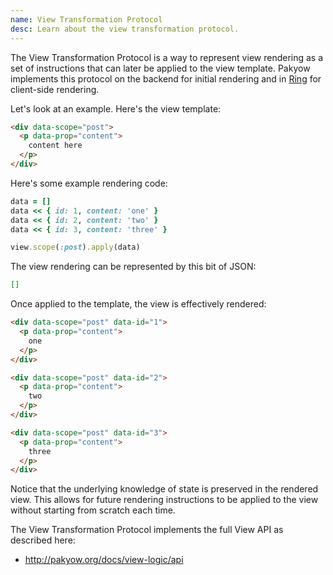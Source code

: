 ```yaml
---
name: View Transformation Protocol
desc: Learn about the view transformation protocol.
---
```


The View Transformation Protocol is a way to represent view rendering as a set
of instructions that can later be applied to the view template. Pakyow
implements this protocol on the backend for initial rendering and in [Ring](https://github.com/pakyow/ring) for
client-side rendering.

Let's look at an example. Here's the view template:

```html
<div data-scope="post">
  <p data-prop="content">
    content here
  </p>
</div>
```

Here's some example rendering code:

```ruby
data = []
data << { id: 1, content: 'one' }
data << { id: 2, content: 'two' }
data << { id: 3, content: 'three' }

view.scope(:post).apply(data)
```

The view rendering can be represented by this bit of JSON:

```json
[]
```

Once applied to the template, the view is effectively rendered:

```html
<div data-scope="post" data-id="1">
  <p data-prop="content">
    one
  </p>
</div>

<div data-scope="post" data-id="2">
  <p data-prop="content">
    two
  </p>
</div>

<div data-scope="post" data-id="3">
  <p data-prop="content">
    three
  </p>
</div>
```

Notice that the underlying knowledge of state is preserved in the rendered view.
This allows for future rendering instructions to be applied to the view without
starting from scratch each time.

The View Transformation Protocol implements the full View API as described here:

- http://pakyow.org/docs/view-logic/api
